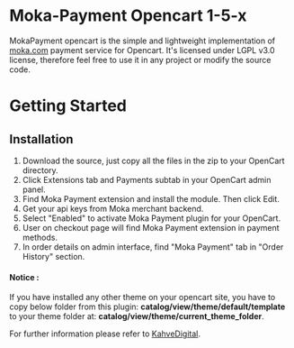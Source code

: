 # Moka-Payment Opencart 1-5-x

MokaPayment opencart is the simple and lightweight implementation of [moka.com](https://www.moka.com) payment service for Opencart. It's licensed under LGPL v3.0 license, therefore feel free to use it in any project or modify the source code.

# Getting Started

## Installation


1. Download the source, just copy all the files in the zip to your OpenCart directory.
2. Click Extensions tab and Payments subtab in your OpenCart admin panel.
3. Find Moka Payment extension and install the module. Then click Edit.
4. Get your api keys from Moka merchant backend.
5. Select "Enabled" to activate Moka Payment plugin for your OpenCart.
6. User on checkout page will find Moka Payment extension in payment methods.
7. In order details on admin interface, find "Moka Payment" tab in "Order History" section.


#### Notice :
If you have installed any other theme on your opencart site, you have to copy below folder from this plugin: **catalog/view/theme/default/template** to your theme  folder at: **catalog/view/theme/current_theme_folder**.

For further information please refer to [KahveDigital](http://kahvedigital.com).
